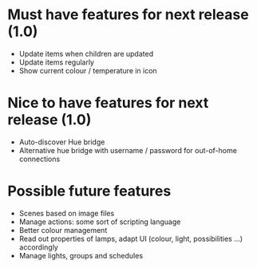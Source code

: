 # Must have features for next release (1.0)

* Update items when children are updated
* Update items regularly
* Show current colour / temperature in icon

# Nice to have features for next release (1.0)

* Auto-discover Hue bridge
* Alternative hue bridge with username / password for out-of-home connections

# Possible future features

* Scenes based on image files
* Manage actions: some sort of scripting language
* Better colour management
* Read out properties of lamps, adapt UI (colour, light, possibilities ...) accordingly
* Manage lights, groups and schedules
